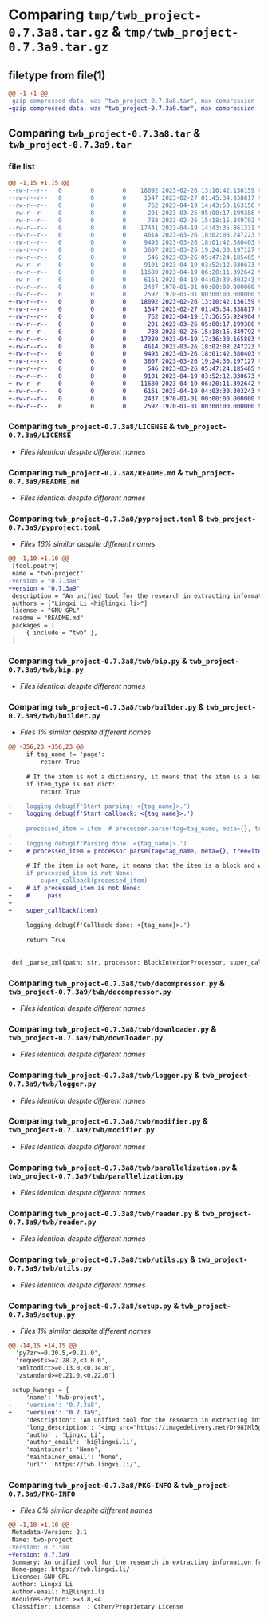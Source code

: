 # Comparing `tmp/twb_project-0.7.3a8.tar.gz` & `tmp/twb_project-0.7.3a9.tar.gz`

## filetype from file(1)

```diff
@@ -1 +1 @@
-gzip compressed data, was "twb_project-0.7.3a8.tar", max compression
+gzip compressed data, was "twb_project-0.7.3a9.tar", max compression
```

## Comparing `twb_project-0.7.3a8.tar` & `twb_project-0.7.3a9.tar`

### file list

```diff
@@ -1,15 +1,15 @@
--rw-r--r--   0        0        0    18092 2023-02-26 13:10:42.136159 twb_project-0.7.3a8/LICENSE
--rw-r--r--   0        0        0     1547 2023-02-27 01:45:34.838817 twb_project-0.7.3a8/README.md
--rw-r--r--   0        0        0      762 2023-04-19 14:43:50.163156 twb_project-0.7.3a8/pyproject.toml
--rw-r--r--   0        0        0      201 2023-03-26 05:00:17.199386 twb_project-0.7.3a8/twb/__init__.py
--rw-r--r--   0        0        0      788 2023-02-26 15:18:15.849792 twb_project-0.7.3a8/twb/bip.py
--rw-r--r--   0        0        0    17441 2023-04-19 14:43:35.861331 twb_project-0.7.3a8/twb/builder.py
--rw-r--r--   0        0        0     4614 2023-03-26 18:02:08.247223 twb_project-0.7.3a8/twb/decompressor.py
--rw-r--r--   0        0        0     9493 2023-03-26 18:01:42.380403 twb_project-0.7.3a8/twb/downloader.py
--rw-r--r--   0        0        0     3607 2023-03-26 19:24:30.197127 twb_project-0.7.3a8/twb/logger.py
--rw-r--r--   0        0        0      546 2023-03-26 05:47:24.185465 twb_project-0.7.3a8/twb/modifier.py
--rw-r--r--   0        0        0     9101 2023-04-19 03:52:12.830673 twb_project-0.7.3a8/twb/parallelization.py
--rw-r--r--   0        0        0    11680 2023-04-19 06:20:11.392642 twb_project-0.7.3a8/twb/reader.py
--rw-r--r--   0        0        0     6161 2023-04-19 04:03:30.303243 twb_project-0.7.3a8/twb/utils.py
--rw-r--r--   0        0        0     2437 1970-01-01 00:00:00.000000 twb_project-0.7.3a8/setup.py
--rw-r--r--   0        0        0     2592 1970-01-01 00:00:00.000000 twb_project-0.7.3a8/PKG-INFO
+-rw-r--r--   0        0        0    18092 2023-02-26 13:10:42.136159 twb_project-0.7.3a9/LICENSE
+-rw-r--r--   0        0        0     1547 2023-02-27 01:45:34.838817 twb_project-0.7.3a9/README.md
+-rw-r--r--   0        0        0      762 2023-04-19 17:36:55.924904 twb_project-0.7.3a9/pyproject.toml
+-rw-r--r--   0        0        0      201 2023-03-26 05:00:17.199386 twb_project-0.7.3a9/twb/__init__.py
+-rw-r--r--   0        0        0      788 2023-02-26 15:18:15.849792 twb_project-0.7.3a9/twb/bip.py
+-rw-r--r--   0        0        0    17389 2023-04-19 17:36:30.165883 twb_project-0.7.3a9/twb/builder.py
+-rw-r--r--   0        0        0     4614 2023-03-26 18:02:08.247223 twb_project-0.7.3a9/twb/decompressor.py
+-rw-r--r--   0        0        0     9493 2023-03-26 18:01:42.380403 twb_project-0.7.3a9/twb/downloader.py
+-rw-r--r--   0        0        0     3607 2023-03-26 19:24:30.197127 twb_project-0.7.3a9/twb/logger.py
+-rw-r--r--   0        0        0      546 2023-03-26 05:47:24.185465 twb_project-0.7.3a9/twb/modifier.py
+-rw-r--r--   0        0        0     9101 2023-04-19 03:52:12.830673 twb_project-0.7.3a9/twb/parallelization.py
+-rw-r--r--   0        0        0    11680 2023-04-19 06:20:11.392642 twb_project-0.7.3a9/twb/reader.py
+-rw-r--r--   0        0        0     6161 2023-04-19 04:03:30.303243 twb_project-0.7.3a9/twb/utils.py
+-rw-r--r--   0        0        0     2437 1970-01-01 00:00:00.000000 twb_project-0.7.3a9/setup.py
+-rw-r--r--   0        0        0     2592 1970-01-01 00:00:00.000000 twb_project-0.7.3a9/PKG-INFO
```

### Comparing `twb_project-0.7.3a8/LICENSE` & `twb_project-0.7.3a9/LICENSE`

 * *Files identical despite different names*

### Comparing `twb_project-0.7.3a8/README.md` & `twb_project-0.7.3a9/README.md`

 * *Files identical despite different names*

### Comparing `twb_project-0.7.3a8/pyproject.toml` & `twb_project-0.7.3a9/pyproject.toml`

 * *Files 16% similar despite different names*

```diff
@@ -1,10 +1,10 @@
 [tool.poetry]
 name = "twb-project"
-version = "0.7.3a8"
+version = "0.7.3a9"
 description = "An unified tool for the research in extracting information from Wikipedia Edit History chunk."
 authors = ["Lingxi Li <hi@lingxi.li>"]
 license = "GNU GPL"
 readme = "README.md"
 packages = [
     { include = "twb" },
 ]
```

### Comparing `twb_project-0.7.3a8/twb/bip.py` & `twb_project-0.7.3a9/twb/bip.py`

 * *Files identical despite different names*

### Comparing `twb_project-0.7.3a8/twb/builder.py` & `twb_project-0.7.3a9/twb/builder.py`

 * *Files 1% similar despite different names*

```diff
@@ -356,23 +356,23 @@
     if tag_name != 'page':
         return True
 
     # If the item is not a dictionary, it means that the item is a leaf node, and we don't expect it to be a block.
     if item_type is not dict:
         return True
 
-    logging.debug(f'Start parsing: <{tag_name}>.')
+    logging.debug(f'Start callback: <{tag_name}>.')
 
-    processed_item = item  # processor.parse(tag=tag_name, meta={}, tree=item)
-
-    logging.debug(f'Parsing done: <{tag_name}>.')
+    # processed_item = processor.parse(tag=tag_name, meta={}, tree=item)
 
     # If the item is not None, it means that the item is a block and we should append it to the results.
-    if processed_item is not None:
-        super_callback(processed_item)
+    # if processed_item is not None:
+    #     pass
+
+    super_callback(item)
 
     logging.debug(f'Callback done: <{tag_name}>.')
 
     return True
 
 
 def _parse_xml(path: str, processor: BlockInteriorProcessor, super_callback: Callable[[dict], None]):
```

### Comparing `twb_project-0.7.3a8/twb/decompressor.py` & `twb_project-0.7.3a9/twb/decompressor.py`

 * *Files identical despite different names*

### Comparing `twb_project-0.7.3a8/twb/downloader.py` & `twb_project-0.7.3a9/twb/downloader.py`

 * *Files identical despite different names*

### Comparing `twb_project-0.7.3a8/twb/logger.py` & `twb_project-0.7.3a9/twb/logger.py`

 * *Files identical despite different names*

### Comparing `twb_project-0.7.3a8/twb/modifier.py` & `twb_project-0.7.3a9/twb/modifier.py`

 * *Files identical despite different names*

### Comparing `twb_project-0.7.3a8/twb/parallelization.py` & `twb_project-0.7.3a9/twb/parallelization.py`

 * *Files identical despite different names*

### Comparing `twb_project-0.7.3a8/twb/reader.py` & `twb_project-0.7.3a9/twb/reader.py`

 * *Files identical despite different names*

### Comparing `twb_project-0.7.3a8/twb/utils.py` & `twb_project-0.7.3a9/twb/utils.py`

 * *Files identical despite different names*

### Comparing `twb_project-0.7.3a8/setup.py` & `twb_project-0.7.3a9/setup.py`

 * *Files 1% similar despite different names*

```diff
@@ -14,15 +14,15 @@
  'py7zr>=0.20.5,<0.21.0',
  'requests>=2.28.2,<3.0.0',
  'xmltodict>=0.13.0,<0.14.0',
  'zstandard>=0.21.0,<0.22.0']
 
 setup_kwargs = {
     'name': 'twb-project',
-    'version': '0.7.3a8',
+    'version': '0.7.3a9',
     'description': 'An unified tool for the research in extracting information from Wikipedia Edit History chunk.',
     'long_description': '<img src="https://imagedelivery.net/Dr98IMl5gQ9tPkFM5JRcng/49178640-2f6d-4c23-e56f-a48eca531200/HD" alt="TWB" />\n\n# Temporal Wikipedia Blocks (TWB)\n\nTemporal Wikipedia Blocks (TWB) is a powerful Python package designed to process the extensive edit history of Wikipedia pages into easily manageable and memory-friendly blocks. The package is specifically developed to enable efficient parallelization and composition of these blocks to facilitate faster processing and analysis of large Wikipedia datasets. The original design of this package is to build other Wikipedia-oriented datasets on top of it.\n\nThe package works by dividing the Wikipedia edit history into temporal blocks, which are essentially subsets of the complete dataset that are based on time intervals. These blocks can then be easily processed and analyzed without the need to load the entire dataset into memory.\n\n## Installation\n\nThe package is available on PyPI and can be installed using pip:\n\n```bash\npip install twb-project\n```\n\n## Benefits\n\n- **Efficient**: The package is designed to be memory-friendly and can be easily parallelized to process large datasets.\n- **Fast**: The package is designed to be fast and can be easily optimized to process large datasets.\n- **Flexible**: The package is designed to be flexible and can be easily extended to support other types of blocks.\n- **Composable**: The package is designed to be composable and can be easily combined with other packages to build other datasets.\n\n## Specification\n\n- Default compression method: ZStandard.\n',
     'author': 'Lingxi Li',
     'author_email': 'hi@lingxi.li',
     'maintainer': 'None',
     'maintainer_email': 'None',
     'url': 'https://twb.lingxi.li/',
```

### Comparing `twb_project-0.7.3a8/PKG-INFO` & `twb_project-0.7.3a9/PKG-INFO`

 * *Files 0% similar despite different names*

```diff
@@ -1,10 +1,10 @@
 Metadata-Version: 2.1
 Name: twb-project
-Version: 0.7.3a8
+Version: 0.7.3a9
 Summary: An unified tool for the research in extracting information from Wikipedia Edit History chunk.
 Home-page: https://twb.lingxi.li/
 License: GNU GPL
 Author: Lingxi Li
 Author-email: hi@lingxi.li
 Requires-Python: >=3.8,<4
 Classifier: License :: Other/Proprietary License
```

